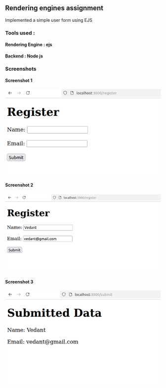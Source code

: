 ## Rendering engines assignment

Implemented a simple user form using EJS

### Tools used :

#### Rendering Engine : ejs

#### Backend : Node js

### Screenshots

#### Screenshot 1

![](./ss1png)

#### Screenshot 2

![](./ss2.png)

#### Screenshot 3

![](./ss3.png)
